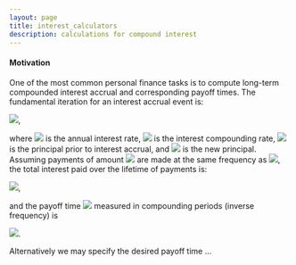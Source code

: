 ```yaml
---
layout: page
title: interest_calculators
description: calculations for compound interest
---
```


#### Motivation

One of the most common personal finance tasks is to compute long-term compounded interest accrual and corresponding payoff times. The fundamental iteration for an interest accrual event is:

<img src="https://render.githubusercontent.com/render/math?math=P`=P(1+r/r_c)">,

where <img src="https://render.githubusercontent.com/render/math?math=r"> is the annual interest rate, <img src="https://render.githubusercontent.com/render/math?math=r_c"> is the interest compounding rate, <img src="https://render.githubusercontent.com/render/math?math=P"> is the principal prior to interest accrual, and <img src="https://render.githubusercontent.com/render/math?math=P`"> is the new principal.  Assuming payments of amount <img src="https://render.githubusercontent.com/render/math?math=x"> are made at the same frequency as <img src="https://render.githubusercontent.com/render/math?math=r_c">, the total interest paid over the lifetime of payments is: 

<img src="https://render.githubusercontent.com/render/math?math=Q=x\left(1+K+\frac{1-R^{1+K}}{1-R}\right)-P(1-R^K)">,

and the payoff time <img src="https://render.githubusercontent.com/render/math?math=K"> measured in compounding periods (inverse frequency) is

<img src="https://render.githubusercontent.com/render/math?math=K=-ln(1+\frac{P}{x}\left(1-R\right))/ln(R)">.

Alternatively we may specify the desired payoff time ... 



